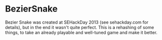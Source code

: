 BezierSnake
===========

Bezier Snake was created at SEHackDay 2013 (see sehackday.com for details), but in the end it wasn't quite perfect. This is a rehashing of some things, to take an already playable and well-tuned game and make it better.

